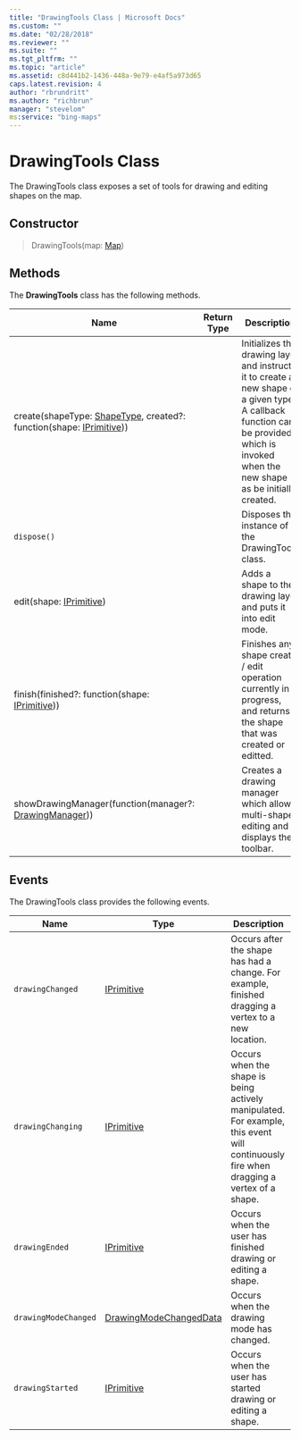 ```yaml
---
title: "DrawingTools Class | Microsoft Docs"
ms.custom: ""
ms.date: "02/28/2018"
ms.reviewer: ""
ms.suite: ""
ms.tgt_pltfrm: ""
ms.topic: "article"
ms.assetid: c8d441b2-1436-448a-9e79-e4af5a973d65
caps.latest.revision: 4
author: "rbrundritt"
ms.author: "richbrun"
manager: "stevelom"
ms:service: "bing-maps"
---
```

# DrawingTools Class
The DrawingTools class exposes a set of tools for drawing and editing shapes on the map.

## Constructor

> DrawingTools(map: [Map](../v8-web-control/map-class.md))

## Methods

The **DrawingTools** class has the following methods.

| Name                                                    | Return Type | Description                                                   |
|---------------------------------------------------------|-------------|---------------------------------------------------------------|
| create(shapeType: [ShapeType](../v8-web-control/shapetype-enumeration.md), created?: function(shape: [IPrimitive](../v8-web-control/iprimitive-class.md)))  |             | Initializes the drawing layer and instructs it to create a new shape of a given type. A callback function can be provided which is invoked when the new shape as be initially created. |
| `dispose()` |             | Disposes the instance of the DrawingTools class. |
| edit(shape: [IPrimitive](../v8-web-control/iprimitive-class.md))                               |             | Adds a shape to the drawing layer and puts it into edit mode. |
| finish(finished?: function(shape: [IPrimitive](../v8-web-control/iprimitive-class.md))) | | Finishes any shape create / edit operation currently in progress, and returns the shape that was created or editted. |
| showDrawingManager(function(manager?: [DrawingManager](../v8-web-control/drawingmanager-class.md))) |             | Creates a drawing manager which allows multi-shape editing and displays the toolbar.  |

## Events

The DrawingTools class provides the following events.

| Name               | Type                   | Description                                                                                                                            |
|--------------------|------------------------|----------------------------------------------------------------------------------------------------------------------------------------|
| `drawingChanged`     | [IPrimitive](../v8-web-control/iprimitive-class.md)             | Occurs after the shape has had a change. For example, finished dragging a vertex to a new location.                                    |
| `drawingChanging`    | [IPrimitive](../v8-web-control/iprimitive-class.md)             | Occurs when the shape is being actively manipulated. For example, this event will continuously fire when dragging a vertex of a shape. |
| `drawingEnded`       | [IPrimitive](../v8-web-control/iprimitive-class.md)             | Occurs when the user has finished drawing or editing a shape.                                                                          |
| `drawingModeChanged` | [DrawingModeChangedData](../v8-web-control/drawingmodechangeddata-object.md) | Occurs when the drawing mode has changed.                                                                                              |
| `drawingStarted`     | [IPrimitive](../v8-web-control/iprimitive-class.md)             | Occurs when the user has started drawing or editing a shape.     